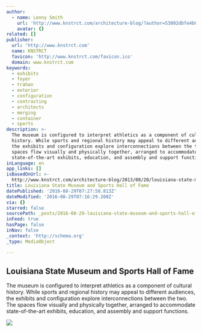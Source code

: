 ```yaml
---
author:
  - name: Lenny Smith
    url: 'http://www.knstrct.com/architecture-blog/?author=53002dbfe4b085ddb653ab9a'
    avatar: {}
related: []
publisher:
  url: 'http://www.knstrct.com'
  name: KNSTRCT
  favicon: 'http://www.knstrct.com/favicon.ico'
  domain: www.knstrct.com
keywords:
  - exhibits
  - foyer
  - trahan
  - exterior
  - configuration
  - contrasting
  - architects
  - merging
  - container
  - sports
description: >-
  The museum is configured to interpret athletics as a component of cultural
  history. While sports and regional history may appeal to different audiences,
  the exhibits and configuration explore interconnections between the two. The
  spaces flow visually and physically together, arranged to accommodate
  state-of-the-art exhibits, education, and assembly and support functions.
inLanguage: en
app_links: []
isBasedOnUrl: >-
  http://www.knstrct.com/architecture-blog/2013/08/20/louisiana-state-museum-and-sports-hall-of-fame
title: Louisiana State Museum and Sports Hall of Fame
datePublished: '2016-08-29T07:27:58.813Z'
dateModified: '2016-08-29T07:16:29.200Z'
via: {}
starred: false
sourcePath: _posts/2016-08-29-louisiana-state-museum-and-sports-hall-of-fame.md
inFeed: true
hasPage: false
inNav: false
_context: 'http://schema.org'
_type: MediaObject

---
```

<article style=""><h1>Louisiana State Museum and Sports Hall of Fame</h1><p>The museum is configured to interpret athletics as a component of cultural history. While sports and regional history may appeal to different audiences, the exhibits and configuration explore interconnections between the two. The spaces flow visually and physically together, arranged to accommodate state-of-the-art exhibits, education, and assembly and support functions.</p><img src="http://static1.squarespace.com/static/51eed906e4b0953024980af9/524b2b71e4b03626b6bef174/524b2c1de4b03626b6bf12b0/1421451011174/Louisiana-State-Museum-Trahan-Architects-4.jpg?format=1000w" /></article>